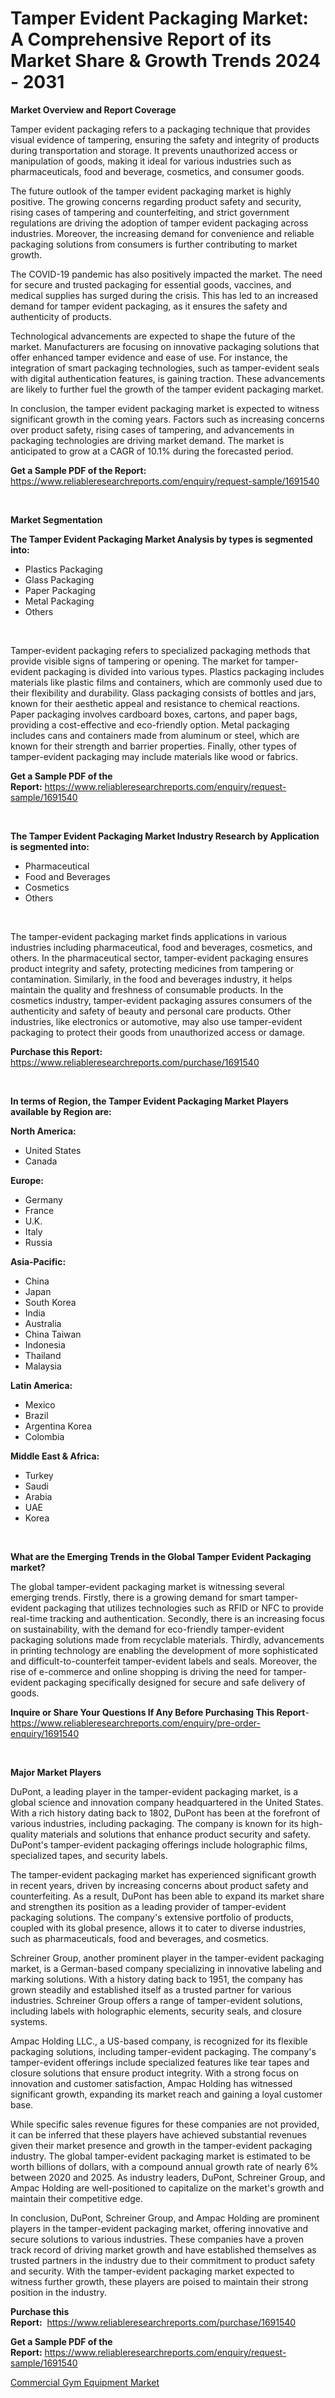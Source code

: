 <p><h1>Tamper Evident Packaging Market: A Comprehensive Report of its Market Share & Growth Trends 2024 - 2031</h1></p><p><strong>Market Overview and Report Coverage</strong></p>
<p><p>Tamper evident packaging refers to a packaging technique that provides visual evidence of tampering, ensuring the safety and integrity of products during transportation and storage. It prevents unauthorized access or manipulation of goods, making it ideal for various industries such as pharmaceuticals, food and beverage, cosmetics, and consumer goods.</p><p>The future outlook of the tamper evident packaging market is highly positive. The growing concerns regarding product safety and security, rising cases of tampering and counterfeiting, and strict government regulations are driving the adoption of tamper evident packaging across industries. Moreover, the increasing demand for convenience and reliable packaging solutions from consumers is further contributing to market growth.</p><p>The COVID-19 pandemic has also positively impacted the market. The need for secure and trusted packaging for essential goods, vaccines, and medical supplies has surged during the crisis. This has led to an increased demand for tamper evident packaging, as it ensures the safety and authenticity of products.</p><p>Technological advancements are expected to shape the future of the market. Manufacturers are focusing on innovative packaging solutions that offer enhanced tamper evidence and ease of use. For instance, the integration of smart packaging technologies, such as tamper-evident seals with digital authentication features, is gaining traction. These advancements are likely to further fuel the growth of the tamper evident packaging market.</p><p>In conclusion, the tamper evident packaging market is expected to witness significant growth in the coming years. Factors such as increasing concerns over product safety, rising cases of tampering, and advancements in packaging technologies are driving market demand. The market is anticipated to grow at a CAGR of 10.1% during the forecasted period.</p></p>
<p><strong>Get a Sample PDF of the Report:</strong> <a href="https://www.reliableresearchreports.com/enquiry/request-sample/1691540">https://www.reliableresearchreports.com/enquiry/request-sample/1691540</a></p>
<p>&nbsp;</p>
<p><strong>Market Segmentation</strong></p>
<p><strong>The Tamper Evident Packaging Market Analysis by types is segmented into:</strong></p>
<p><ul><li>Plastics Packaging</li><li>Glass Packaging</li><li>Paper Packaging</li><li>Metal Packaging</li><li>Others</li></ul></p>
<p>&nbsp;</p>
<p><p>Tamper-evident packaging refers to specialized packaging methods that provide visible signs of tampering or opening. The market for tamper-evident packaging is divided into various types. Plastics packaging includes materials like plastic films and containers, which are commonly used due to their flexibility and durability. Glass packaging consists of bottles and jars, known for their aesthetic appeal and resistance to chemical reactions. Paper packaging involves cardboard boxes, cartons, and paper bags, providing a cost-effective and eco-friendly option. Metal packaging includes cans and containers made from aluminum or steel, which are known for their strength and barrier properties. Finally, other types of tamper-evident packaging may include materials like wood or fabrics.</p></p>
<p><strong>Get a Sample PDF of the Report:</strong>&nbsp;<a href="https://www.reliableresearchreports.com/enquiry/request-sample/1691540">https://www.reliableresearchreports.com/enquiry/request-sample/1691540</a></p>
<p>&nbsp;</p>
<p><strong>The Tamper Evident Packaging Market Industry Research by Application is segmented into:</strong></p>
<p><ul><li>Pharmaceutical</li><li>Food and Beverages</li><li>Cosmetics</li><li>Others</li></ul></p>
<p>&nbsp;</p>
<p><p>The tamper-evident packaging market finds applications in various industries including pharmaceutical, food and beverages, cosmetics, and others. In the pharmaceutical sector, tamper-evident packaging ensures product integrity and safety, protecting medicines from tampering or contamination. Similarly, in the food and beverages industry, it helps maintain the quality and freshness of consumable products. In the cosmetics industry, tamper-evident packaging assures consumers of the authenticity and safety of beauty and personal care products. Other industries, like electronics or automotive, may also use tamper-evident packaging to protect their goods from unauthorized access or damage.</p></p>
<p><strong>Purchase this Report:</strong>&nbsp; <a href="https://www.reliableresearchreports.com/purchase/1691540">https://www.reliableresearchreports.com/purchase/1691540</a></p>
<p>&nbsp;</p>
<p><strong>In terms of Region, the Tamper Evident Packaging Market Players available by Region are:</strong></p>
<p>
    <p> <strong> North America: </strong>
        <ul>
            <li>United States</li>
            <li>Canada</li>
        </ul>
        </p> 
    <p> <strong> Europe: </strong>
        <ul>
            <li>Germany</li>
            <li>France</li>
            <li>U.K.</li>
            <li>Italy</li>
            <li>Russia</li>
        </ul>
        </p> 
    <p> <strong> Asia-Pacific: </strong>
        <ul>
            <li>China</li>
            <li>Japan</li>
            <li>South Korea</li>
            <li>India</li>
            <li>Australia</li>
            <li>China Taiwan</li>
            <li>Indonesia</li>
            <li>Thailand</li>
            <li>Malaysia</li>
        </ul>
        </p> 
    <p> <strong> Latin America: </strong>
        <ul>
            <li>Mexico</li>
            <li>Brazil</li>
            <li>Argentina Korea</li>
            <li>Colombia</li>
        </ul>
        </p> 
    <p> <strong> Middle East & Africa: </strong>
        <ul>
            <li>Turkey</li>
            <li>Saudi</li>
            <li>Arabia</li>
            <li>UAE</li>
            <li>Korea</li>
        </ul>
    </p>
    </p>
<p>&nbsp;</p>
<p><strong>What are the Emerging Trends in the Global Tamper Evident Packaging market?</strong></p>
<p><p>The global tamper-evident packaging market is witnessing several emerging trends. Firstly, there is a growing demand for smart tamper-evident packaging that utilizes technologies such as RFID or NFC to provide real-time tracking and authentication. Secondly, there is an increasing focus on sustainability, with the demand for eco-friendly tamper-evident packaging solutions made from recyclable materials. Thirdly, advancements in printing technology are enabling the development of more sophisticated and difficult-to-counterfeit tamper-evident labels and seals. Moreover, the rise of e-commerce and online shopping is driving the need for tamper-evident packaging specifically designed for secure and safe delivery of goods.</p></p>
<p><strong>Inquire or Share Your Questions If Any Before Purchasing This Report</strong>- <a href="https://www.reliableresearchreports.com/enquiry/pre-order-enquiry/1691540">https://www.reliableresearchreports.com/enquiry/pre-order-enquiry/1691540</a></p>
<p>&nbsp;</p>
<p><strong>Major Market Players</strong></p>
<p><p>DuPont, a leading player in the tamper-evident packaging market, is a global science and innovation company headquartered in the United States. With a rich history dating back to 1802, DuPont has been at the forefront of various industries, including packaging. The company is known for its high-quality materials and solutions that enhance product security and safety. DuPont's tamper-evident packaging offerings include holographic films, specialized tapes, and security labels.</p><p>The tamper-evident packaging market has experienced significant growth in recent years, driven by increasing concerns about product safety and counterfeiting. As a result, DuPont has been able to expand its market share and strengthen its position as a leading provider of tamper-evident packaging solutions. The company's extensive portfolio of products, coupled with its global presence, allows it to cater to diverse industries, such as pharmaceuticals, food and beverages, and cosmetics.</p><p>Schreiner Group, another prominent player in the tamper-evident packaging market, is a German-based company specializing in innovative labeling and marking solutions. With a history dating back to 1951, the company has grown steadily and established itself as a trusted partner for various industries. Schreiner Group offers a range of tamper-evident solutions, including labels with holographic elements, security seals, and closure systems.</p><p>Ampac Holding LLC., a US-based company, is recognized for its flexible packaging solutions, including tamper-evident packaging. The company's tamper-evident offerings include specialized features like tear tapes and closure solutions that ensure product integrity. With a strong focus on innovation and customer satisfaction, Ampac Holding has witnessed significant growth, expanding its market reach and gaining a loyal customer base.</p><p>While specific sales revenue figures for these companies are not provided, it can be inferred that these players have achieved substantial revenues given their market presence and growth in the tamper-evident packaging industry. The global tamper-evident packaging market is estimated to be worth billions of dollars, with a compound annual growth rate of nearly 6% between 2020 and 2025. As industry leaders, DuPont, Schreiner Group, and Ampac Holding are well-positioned to capitalize on the market's growth and maintain their competitive edge.</p><p>In conclusion, DuPont, Schreiner Group, and Ampac Holding are prominent players in the tamper-evident packaging market, offering innovative and secure solutions to various industries. These companies have a proven track record of driving market growth and have established themselves as trusted partners in the industry due to their commitment to product safety and security. With the tamper-evident packaging market expected to witness further growth, these players are poised to maintain their strong position in the industry.</p></p>
<p><strong>Purchase this Report:</strong>&nbsp;&nbsp;<a href="https://www.reliableresearchreports.com/purchase/1691540">https://www.reliableresearchreports.com/purchase/1691540</a></p>
<p></p>
<p><strong>Get a Sample PDF of the Report:</strong>&nbsp;<a href="https://www.reliableresearchreports.com/enquiry/request-sample/1691540">https://www.reliableresearchreports.com/enquiry/request-sample/1691540</a></p>
<p><p><a href="https://github.com/mohamedbakry57/Market-Research-Report-List-1/blob/main/commercial-gym-equipment-market.md">Commercial Gym Equipment Market</a></p></p>